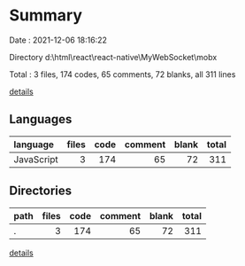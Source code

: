 # Summary

Date : 2021-12-06 18:16:22

Directory d:\html\react\react-native\MyWebSocket\mobx

Total : 3 files,  174 codes, 65 comments, 72 blanks, all 311 lines

[details](details.md)

## Languages
| language | files | code | comment | blank | total |
| :--- | ---: | ---: | ---: | ---: | ---: |
| JavaScript | 3 | 174 | 65 | 72 | 311 |

## Directories
| path | files | code | comment | blank | total |
| :--- | ---: | ---: | ---: | ---: | ---: |
| . | 3 | 174 | 65 | 72 | 311 |

[details](details.md)